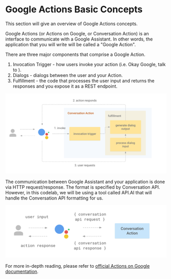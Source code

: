 # Google Actions Basic Concepts
This section will give an overview of Google Actions concepts.

Google Actions (or Actions on Google, or Conversation Action) is an interface to communicate with a Google Assistant. In other words, the application that you will write will be called a "Google Action".

There are three major components that comprise a Google Action.

1. Invocation Trigger - how users invoke your action (i.e. Okay Google, talk to <invocation trigger>).
2. Dialogs - dialogs between the user and your Action.
3. Fulfillment - the code that processes the user input and returns the responses and you expose it as a REST endpoint.

  ![components](index/google_action_components.png)

The communication between Google Assistant and your application is done via HTTP request/response. The format is specified by Conversation API. However, in this codelab, we will be using a tool called API.AI that will handle the Conversation API formatting for us.

![conversation api](index/conv_api.png)

For more in-depth reading, please refer to [official Actions on Google documentation](https://developers.google.com/actions/develop/conversation).
